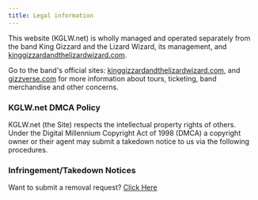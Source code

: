 ```yaml
---
title: Legal information
---
```


This website (KGLW.net) is wholly managed and operated separately from the band King Gizzard and the Lizard Wizard, its management, and [kinggizzardandthelizardwizard.com].

Go to the band's official sites: [kinggizzardandthelizardwizard.com], and [gizzverse.com] for more information about tours, ticketing, band merchandise and other concerns.


<!-- ## Lyrics -->



### KGLW.net DMCA Policy

KGLW.net (the Site) respects the intellectual property rights of others.  
Under the Digital Millennium Copyright Act of 1998 (DMCA) a copyright owner or their agent may submit a takedown notice to us via the following procedures.  

### Infringement/Takedown Notices

Want to submit a removal request?
[Click Here](/legal/dmca)



[kinggizzardandthelizardwizard.com]: https://kinggizzardandthelizardwizard.com
[gizzverse.com]: https://gizzverse.com
